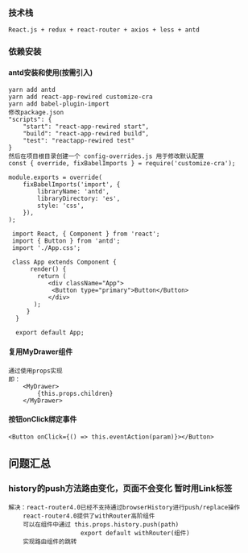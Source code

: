 ### 技术栈

    React.js + redux + react-router + axios + less + antd

### 依赖安装

#### antd安装和使用(按需引入)

    yarn add antd
    yarn add react-app-rewired customize-cra
    yarn add babel-plugin-import
    修改package.json
    "scripts": {
        "start": "react-app-rewired start",
        "build": "react-app-rewired build",
        "test": "reactapp-rewired test"
    }
    然后在项目根目录创建一个 config-overrides.js 用于修改默认配置
    const { override, fixBabelImports } = require('customize-cra');

    module.exports = override(
        fixBabelImports('import', {
            libraryName: 'antd',
            libraryDirectory: 'es',
            style: 'css',
        }),
    );

     import React, { Component } from 'react';
     import { Button } from 'antd';
     import './App.css';

     class App extends Component {
          render() {
            return (
               <div className="App">
                <Button type="primary">Button</Button>
               </div>
           );
         }
      }

      export default App;

#### 复用MyDrawer组件

    通过使用props实现
    即：
        <MyDrawer>
            {this.props.children} 
        </MyDrawer>

#### 按钮onClick绑定事件

    <Button onClick={() => this.eventAction(param)}></Button>

## 问题汇总

### history的push方法路由变化，页面不会变化  暂时用Link标签

    解决：react-router4.0已经不支持通过browserHistory进行push/replace操作
        react-router4.0提供了withRouter高阶组件
        可以在组件中通过 this.props.history.push(path)
                        export default withRouter(组件)
        实现路由组件的跳转



    
    
